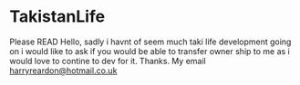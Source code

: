 # TakistanLife
Please READ
Hello, sadly i havnt of seem much taki life development going on i would like to ask if you would be able to transfer owner ship to me as i would love to contine to dev for it. Thanks. My email harryreardon@hotmail.co.uk
